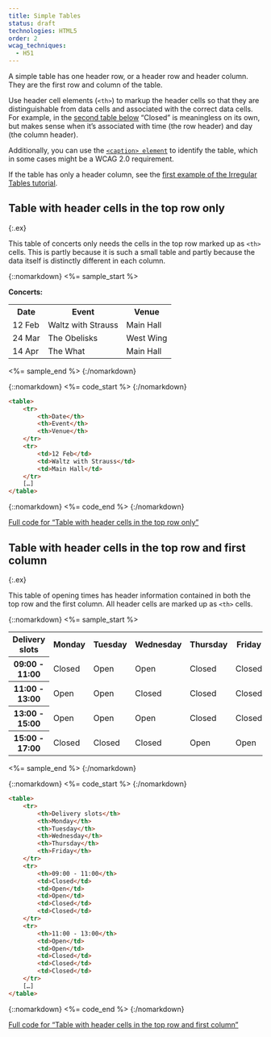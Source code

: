 ```yaml
---
title: Simple Tables
status: draft
technologies: HTML5
order: 2
wcag_techniques: 
  - H51
---
```


A simple table has one header row, or a header row and header column. They are the first row and column of the table.

Use header cell elements (`<th>`) to markup the header cells so that they are distinguishable from data cells and associated with the correct data cells. For example, in the [second table below](#table-with-header-cells-in-the-top-row-and-first-column) “Closed” is meaningless on its own, but makes sense when it’s associated with time (the row header) and day (the column header).

Additionally, you can use the [`<caption> element`](caption-summary.html) to identify the table, which in some cases might be a WCAG 2.0 requirement.

If the table has only a header column, see the [first example of the Irregular Tables tutorial](irregular.html#table-with-header-cells-in-one-column-only).

## Table with header cells in the top row only
{:.ex}

This table of concerts only needs the cells in the top row marked up as `<th>` cells. This is partly because it is such a small table and partly because the data itself is distinctly different in each column.

{::nomarkdown}
<%= sample_start %>

<p><strong>Concerts:</strong></p>
<table>
	<tr>
		<th>Date</th>
		<th>Event</th>
		<th>Venue</th>
	</tr>
	<tr>
		<td>12 Feb</td>
		<td>Waltz with Strauss</td>
		<td>Main Hall</td>
	</tr>
	<tr>
		<td>24 Mar</td>
		<td>The Obelisks</td>
		<td>West Wing</td>
	</tr>
	<tr>
		<td>14 Apr</td>
		<td>The What</td>
		<td>Main Hall</td>
	</tr>
</table>

<%= sample_end %>
{:/nomarkdown}

{::nomarkdown}
<%= code_start %>
{:/nomarkdown}

~~~ html
<table>
	<tr>
		<th>Date</th>
		<th>Event</th>
		<th>Venue</th>
	</tr>
	<tr>
		<td>12 Feb</td>
		<td>Waltz with Strauss</td>
		<td>Main Hall</td>
	</tr>
	[…]
</table>
~~~

{::nomarkdown}
<%= code_end %>
{:/nomarkdown}

[Full code for “Table with header cells in the top row only”](examples/headertoprow.html)

## Table with header cells in the top row and first column
{:.ex}

This table of opening times has header information contained in both the top row and the first column. All header cells are marked up as `<th>` cells.

{::nomarkdown}
<%= sample_start %>

<table>
	<tr>
		<th>Delivery slots</th>
		<th>Monday</th>
		<th>Tuesday</th>
		<th>Wednesday</th>
		<th>Thursday</th>
		<th>Friday</th>
	</tr>
	<tr>
		<th>09:00 - 11:00</th>
		<td>Closed</td>
		<td>Open</td>
		<td>Open</td>
		<td>Closed</td>
		<td>Closed</td>
	</tr>
	<tr>
		<th>11:00 - 13:00</th>
		<td>Open</td>
		<td>Open</td>
		<td>Closed</td>
		<td>Closed</td>
		<td>Closed</td>
	</tr>
	<tr>
		<th>13:00 - 15:00</th>
		<td>Open</td>
		<td>Open</td>
		<td>Open</td>
		<td>Closed</td>
		<td>Closed</td>
	</tr>
	<tr>
		<th>15:00 - 17:00</th>
		<td>Closed</td>
		<td>Closed</td>
		<td>Closed</td>
		<td>Open</td>
		<td>Open</td>
	</tr>
</table>

<%= sample_end %>
{:/nomarkdown}

{::nomarkdown}
<%= code_start %>
{:/nomarkdown}

~~~ html
<table>
	<tr>
		<th>Delivery slots</th>
		<th>Monday</th>
		<th>Tuesday</th>
		<th>Wednesday</th>
		<th>Thursday</th>
		<th>Friday</th>
	</tr>
	<tr>
		<th>09:00 - 11:00</th>
		<td>Closed</td>
		<td>Open</td>
		<td>Open</td>
		<td>Closed</td>
		<td>Closed</td>
	</tr>
	<tr>
		<th>11:00 - 13:00</th>
		<td>Open</td>
		<td>Open</td>
		<td>Closed</td>
		<td>Closed</td>
		<td>Closed</td>
	</tr>
	[…]
</table>
~~~

{::nomarkdown}
<%= code_end %>
{:/nomarkdown}

[Full code for “Table with header cells in the top row and first column”](examples/headertoprowfirstcol.html)
